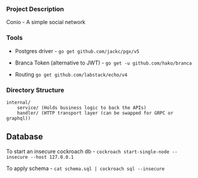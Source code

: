 ### Project Description

Conio - A simple social network

### Tools

- Postgres driver - `go get github.com/jackc/pgx/v5`

- Branca Token (alternative to JWT) - `go get -u github.com/hako/branca`

- Routing `go get github.com/labstack/echo/v4`

### Directory Structure

    internal/
        service/ (Holds business logic to back the APIs)
        handler/ (HTTP transport layer (can be swapped for GRPC or graphql))

## Database

To start an insecure cockroach db - `cockroach start-single-node --insecure --host 127.0.0.1`

To apply schema - `cat schema.sql | cockroach sql --insecure`